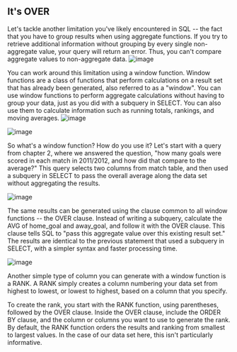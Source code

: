 ## It's OVER

Let's tackle another limitation you've likely encountered in SQL -- the fact that you have to group results when using aggregate functions. If you try to retrieve additional information without grouping by every single non-aggregate value, your query will return an error. Thus, you can't compare aggregate values to non-aggregate data.
![image](https://user-images.githubusercontent.com/118057504/219614928-07633814-8f09-4b28-8886-4e31a6d2dc8a.png)

You can work around this limitation using a window function. Window functions are a class of functions that perform calculations on a result set that has already been generated, also referred to as a "window". You can use window functions to perform aggregate calculations without having to group your data, just as you did with a subquery in SELECT. You can also use them to calculate information such as running totals, rankings, and moving averages.
![image](https://user-images.githubusercontent.com/118057504/219615253-5b22113e-df7c-48a0-8ada-54fae093dd0f.png)

![image](https://user-images.githubusercontent.com/118057504/219616021-84e69eae-49e0-40ce-8653-13d0f58b13cb.png)

So what's a window function? How do you use it? Let's start with a query from chapter 2, where we answered the question, "how many goals were scored in each match in 2011/2012, and how did that compare to the average?" This query selects two columns from match table, and then used a subquery in SELECT to pass the overall average along the data set without aggregating the results.

![image](https://user-images.githubusercontent.com/118057504/219616125-91d0d70b-ea45-4da2-a540-0f90e04fb29b.png)

The same results can be generated using the clause common to all window functions -- the OVER clause. Instead of writing a subquery, calculate the AVG of home_goal and away_goal, and follow it with the OVER clause. This clause tells SQL to "pass this aggregate value over this existing result set." The results are identical to the previous statement that used a subquery in SELECT, with a simpler syntax and faster processing time.

![image](https://user-images.githubusercontent.com/118057504/219616538-f7cb29ee-3255-404a-abf1-a94986d88cfe.png)

Another simple type of column you can generate with a window function is a RANK. A RANK simply creates a column numbering your data set from highest to lowest, or lowest to highest, based on a column that you specify.

To create the rank, you start with the RANK function, using parentheses, followed by the OVER clause. Inside the OVER clause, include the ORDER BY clause, and the column or columns you want to use to generate the rank. By default, the RANK function orders the results and ranking from smallest to largest values. In the case of our data set here, this isn't particularly informative.
